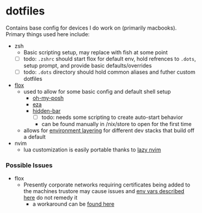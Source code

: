 # dotfiles
Contains base config for devices I do work on (primarily macbooks).
Primary things used here include:
- zsh
  - Basic scripting setup, may replace with fish at some point
  - [ ] todo: `.zshrc` should start flox for default env, hold refrences to `.dots`, setup prompt, and provide basic defaults/overrides
  - [ ] todo: `.dots` directory should hold common aliases and futher custom dotfiles
- [flox]([url](https://flox.dev))
  - used to allow for some basic config and default shell setup
    - [oh-my-posh](https://ohmyposh.dev)
    - [eza](https://github.com/eza-community/eza)
    - [hidden-bar](https://github.com/dwarvesf/hidden)
      - [ ] todo: needs some scripting to create auto-start behavior
      - can be found manually in /nix/store to open for the first time
  - allows for [environment layering]([url](https://flox.dev/docs/tutorials/layering-multiple-environments/)) for different dev stacks that build off a default
- nvim
  - lua customization is easily portable thanks to [lazy nvim]([url](http://www.lazyvim.org/configuration/lazy.nvim))
 
### Possible Issues
- flox
  - Presently corporate networks requiring certificates being added to the machines trustore may cause issues and [env vars described here](https://flox.dev/docs/reference/command-reference/flox/#environment-variables) do not remedy it
    - a workaround can be [found here](https://github.com/flox/flox/issues/1561#issuecomment-2671920354)
